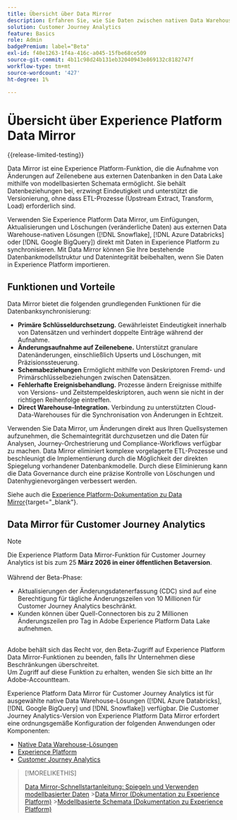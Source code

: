 ```yaml
---
title: Übersicht über Data Mirror
description: Erfahren Sie, wie Sie Daten zwischen nativen Data Warehouse-Lösungen und Customer Journey Analytics synchronisieren
solution: Customer Journey Analytics
feature: Basics
role: Admin
badgePremium: label="Beta"
exl-id: f40e1263-1f4a-416c-a045-15fbe68ce509
source-git-commit: 4b11c98d24b131eb32040943e869132c8182747f
workflow-type: tm+mt
source-wordcount: '427'
ht-degree: 1%

---
```


# Übersicht über Experience Platform Data Mirror

{{release-limited-testing}}

Data Mirror ist eine Experience Platform-Funktion, die die Aufnahme von Änderungen auf Zeilenebene aus externen Datenbanken in den Data Lake mithilfe von modellbasierten Schemata ermöglicht. Sie behält Datenbeziehungen bei, erzwingt Eindeutigkeit und unterstützt die Versionierung, ohne dass ETL-Prozesse (Upstream Extract, Transform, Load) erforderlich sind.

Verwenden Sie Experience Platform Data Mirror, um Einfügungen, Aktualisierungen und Löschungen (veränderliche Daten) aus externen Data Warehouse-nativen Lösungen ([!DNL Snowflake], [!DNL Azure Databricks] oder [!DNL Google BigQuery]) direkt mit Daten in Experience Platform zu synchronisieren. Mit Data Mirror können Sie Ihre bestehende Datenbankmodellstruktur und Datenintegrität beibehalten, wenn Sie Daten in Experience Platform importieren.

## Funktionen und Vorteile

Data Mirror bietet die folgenden grundlegenden Funktionen für die Datenbanksynchronisierung:

* **Primäre Schlüsseldurchsetzung.** Gewährleistet Eindeutigkeit innerhalb von Datensätzen und verhindert doppelte Einträge während der Aufnahme.
* **Änderungsaufnahme auf Zeilenebene.** Unterstützt granulare Datenänderungen, einschließlich Upserts und Löschungen, mit Präzisionssteuerung.
* **Schemabeziehungen** Ermöglicht mithilfe von Deskriptoren Fremd- und Primärschlüsselbeziehungen zwischen Datensätzen.
* **Fehlerhafte Ereignisbehandlung.** Prozesse ändern Ereignisse mithilfe von Versions- und Zeitstempeldeskriptoren, auch wenn sie nicht in der richtigen Reihenfolge eintreffen.
* **Direct Warehouse-Integration.** Verbindung zu unterstützten Cloud-Data-Warehouses für die Synchronisation von Änderungen in Echtzeit.

Verwenden Sie Data Mirror, um Änderungen direkt aus Ihren Quellsystemen aufzunehmen, die Schemaintegrität durchzusetzen und die Daten für Analysen, Journey-Orchestrierung und Compliance-Workflows verfügbar zu machen. Data Mirror eliminiert komplexe vorgelagerte ETL-Prozesse und beschleunigt die Implementierung durch die Möglichkeit der direkten Spiegelung vorhandener Datenbankmodelle. Durch diese Eliminierung kann die Data Governance durch eine präzise Kontrolle von Löschungen und Datenhygienevorgängen verbessert werden.

Siehe auch die [Experience Platform-Dokumentation zu Data Mirror](https://experienceleague.adobe.com/en/docs/experience-platform/xdm/data-mirror/overview){target="_blank"}.

## Data Mirror für Customer Journey Analytics

>[!NOTE]
>
>Die Experience Platform Data Mirror-Funktion für Customer Journey Analytics ist bis zum 25 **März 2026 in einer öffentlichen Betaversion**.<br/><br/>Während der Beta-Phase:<ul><li>Aktualisierungen der Änderungsdatenerfassung (CDC) sind auf eine Berechtigung für tägliche Änderungszeilen von 10 Millionen für Customer Journey Analytics beschränkt.</li><li>Kunden können über Quell-Connectoren bis zu 2 Millionen Änderungszeilen pro Tag in Adobe Experience Platform Data Lake aufnehmen.</li></ul><br/>Adobe behält sich das Recht vor, den Beta-Zugriff auf Experience Platform Data Mirror-Funktionen zu beenden, falls Ihr Unternehmen diese Beschränkungen überschreitet. <br/>Um Zugriff auf diese Funktion zu erhalten, wenden Sie sich bitte an Ihr Adobe-Accountteam.
>

Experience Platform Data Mirror für Customer Journey Analytics ist für ausgewählte native Data Warehouse-Lösungen ([!DNL Azure Databricks], [!DNL Google BigQuery] und [!DNL Snowflake]) verfügbar. Die Customer Journey Analytics-Version von Experience Platform Data Mirror erfordert eine ordnungsgemäße Konfiguration der folgenden Anwendungen oder Komponenten:

* [Native Data Warehouse-Lösungen](datawarehouse.md)
* [Experience Platform](aep.md)
* [Customer Journey Analytics](cja.md)

>[!MORELIKETHIS]
>
>[Data Mirror-Schnellstartanleitung: Spiegeln und Verwenden modellbasierter Daten](model-based.md)
>&#x200B;>[Data Mirror (Dokumentation zu Experience Platform)](https://experienceleague.adobe.com/en/docs/experience-platform/xdm/data-mirror/overview)
>&#x200B;>[Modellbasierte Schemata (Dokumentation zu Experience Platform)](https://experienceleague.adobe.com/en/docs/experience-platform/xdm/schema/model-based)
